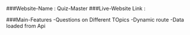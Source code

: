 ###Website-Name : Quiz-Master
###Live-Website Link : 

###Main-Features
-Questions on Different TOpics
-Dynamic route
-Data  loaded from Api
